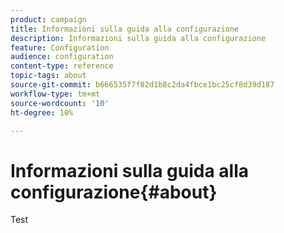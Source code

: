 ```yaml
---
product: campaign
title: Informazioni sulla guida alla configurazione
description: Informazioni sulla guida alla configurazione
feature: Configuration
audience: configuration
content-type: reference
topic-tags: about
source-git-commit: b666535f7f82d1b8c2da4fbce1bc25cf8d39d187
workflow-type: tm+mt
source-wordcount: '10'
ht-degree: 10%

---
```



# Informazioni sulla guida alla configurazione{#about}



Test


